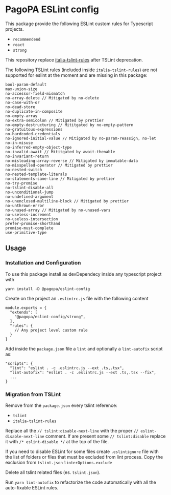 # PagoPA ESLint config

This package provide the following ESLint custom rules for Typescript projects.

- `recommendend`
- `react`
- `strong`

This repository replace [italia-tslint-rules](https://github.com/pagopa/io-tslint-rules) after TSLint deprecation.

The following TSLint rules (included inside `italia-tslint-rules`) are not supported for eslint at the moment and are missing in this package:
```
bool-param-default
max-union-size
no-accessor-field-mismatch
no-array-delete // Mitigated by no-delete
no-case-with-or
no-dead-store
no-duplicate-in-composite
no-empty-array
no-extra-semicolon // Mitigated by prettier
no-empty-destructuring // Mititgated by no-empty-pattern
no-gratuitous-expressions
no-hardcoded-credentials
no-ignored-initial-value // Mitigated by no-param-reassign, no-let
no-in-misuse
no-inferred-empty-object-type
no-invalid-await // Mititgated by await-thenable
no-invariant-return
no-misleading-array-reverse // Mitigated by immutable-data
no-misspelled-operator // Mitigated by prettier
no-nested-switch
no-nested-template-literals
no-statements-same-line // Mitigated by prettier
no-try-promise
no-tslint-disable-all
no-unconditional-jump
no-undefined-argument
no-unenclosed-multiline-block // Mitigated by prettier
no-unthrown-error
no-unused-array // Mitigated by no-unused-vars
no-useless-increment
no-useless-intersection
prefer-promise-shorthand
promise-must-complete
use-primitive-type
```

## Usage

### Installation and Configuration

To use this package install as devDependecy inside any typescript project with

```
yarn install -D @pagopa/eslint-config
```

Create on the project an `.eslintrc.js` file with the following content

```
module.exports = {
  "extends": [
    "@pagopa/eslint-config/strong",
  ],
  "rules": {
    // Any project level custom rule
  }
}
```

Add inside the `package.json` file a `lint` and optionally a `lint-autofix` script as:

```
"scripts": {
  "lint": "eslint . -c .eslintrc.js --ext .ts,.tsx",
  "lint-autofix": "eslint . -c .eslintrc.js --ext .ts,.tsx --fix",
  ...
}
```

### Migration from TSLint

Remove from the `package.json` every tslint reference:

- `tslint`
- `italia-tslint-rules`

Replace all the `// tslint:disable-next-line` with the proper `// eslint-disable-next-line` comment. If are present some `// tslint:disable` replace it with `/* eslint-disable */` at the top of the file.

If you need to disable ESLint for some files create `.eslintignore` file with the list of folders or files that must be excluded from lint process. Copy the exclusion from `tslint.json` `linterOptions.exclude`

Delete all tslint related files (es. `tslint.json`).

Run `yarn lint-autofix` to refactorize the code automatically with all the auto-fixable ESLint rules.